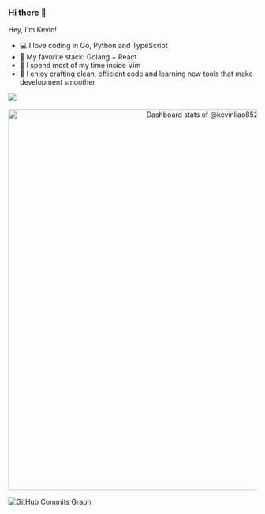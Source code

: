 ### Hi there 👋

Hey, I'm Kevin!
- 💻 I love coding in Go, Python and TypeScript
- 🧠 My favorite stack: Golang + React
- 💚 I spend most of my time inside Vim
- 🚀 I enjoy crafting clean, efficient code and learning new tools that make development smoother

<div>
  <a href="https://skillicons.dev">
    <img src="https://skillicons.dev/icons?i=go,python,ts,react,kubernetes,docker,redis,postgres,fastapi,vim,aws,lua,graphql,neovim,nodejs,bash&perline=20" />
  </a>
</div>

<br/>

<a href="https://next.ossinsight.io/widgets/official/compose-user-dashboard-stats?user_id=71365298" target="_blank" style="display: block" align="center">
  <picture>
    <source media="(prefers-color-scheme: dark)" srcset="https://next.ossinsight.io/widgets/official/compose-user-dashboard-stats/thumbnail.png?user_id=71365298&image_size=auto&color_scheme=dark" width="771" height="auto">
    <img alt="Dashboard stats of @kevinliao852" src="https://next.ossinsight.io/widgets/official/compose-user-dashboard-stats/thumbnail.png?user_id=71365298&image_size=auto&color_scheme=light" width="771" height="auto">
  </picture>
</a>


![GitHub Commits Graph](https://github-readme-activity-graph.vercel.app/graph?username=kevinliao852&theme=github-compact)
